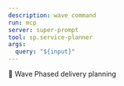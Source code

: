 ```yaml
---
description: wave command
run: mcp
server: super-prompt
tool: sp.service-planner
args:
  query: "${input}"
---
```


🌊 Wave
Phased delivery planning

